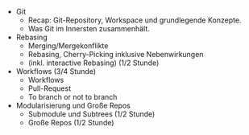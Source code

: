 
 * Git
   * Recap: Git-Repository, Workspace und grundlegende Konzepte.
   * Was Git im Innersten zusammenhält.
 * Rebasing
   * Merging/Mergekonflikte
   * Rebasing, Cherry-Picking inklusive Nebenwirkungen
   * (inkl. interactive Rebasing) (1/2 Stunde)
 * Workflows (3/4 Stunde)
   * Workflows
   * Pull-Request
   * To branch or not to branch
* Modularisierung und Große Repos
   * Submodule und Subtrees (1/2 Stunde) 
   * Große Repos (1/2 Stunde)
